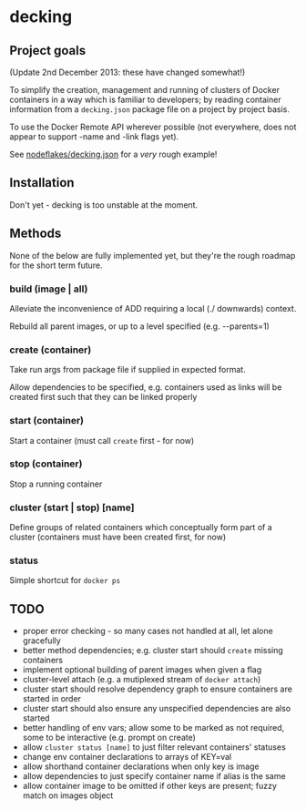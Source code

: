 # decking

## Project goals

(Update 2nd December 2013: these have changed somewhat!)

To simplify the creation, management and running of clusters
of Docker containers in a way which is familiar to developers;
by reading container information from a `decking.json` package file
on a project by project basis.

To use the Docker Remote API wherever possible (not everywhere, does
not appear to support -name and -link flags yet).

See [nodeflakes/decking.json](https://github.com/makeusabrew/nodeflakes/blob/master/decking.json)
for a *very* rough example!

## Installation

Don't yet - decking is too unstable at the moment.

## Methods

None of the below are fully implemented yet, but they're the rough
roadmap for the short term future.

### build (image | all)

Alleviate the inconvenience of ADD requiring a local (./ downwards)
context.

Rebuild all parent images, or up to a level specified (e.g. --parents=1)

### create (container)

Take run args from package file if supplied in expected format.

Allow dependencies to be specified, e.g. containers used as links
will be created first such that they can be linked properly

### start (container)

Start a container (must call `create` first - for now)

### stop (container)

Stop a running container

### cluster (start | stop) [name]

Define groups of related containers which conceptually form part of
a cluster (containers must have been created first, for now)

### status

Simple shortcut for `docker ps`

## TODO

* proper error checking - so many cases not handled at all, let alone gracefully
* better method dependencies; e.g. cluster start should `create` missing containers
* implement optional building of parent images when given a flag
* cluster-level attach (e.g. a mutiplexed stream of `docker attach`)
* cluster start should resolve dependency graph to ensure containers are started in order
* cluster start should also ensure any unspecified dependencies are also started
* better handling of env vars; allow some to be marked as not required, some to be interactive (e.g. prompt on create)
* allow `cluster status [name]` to just filter relevant containers' statuses
* change env container declarations to arrays of KEY=val
* allow shorthand container declarations when only key is image
* allow dependencies to just specify container name if alias is the same
* allow container image to be omitted if other keys are present; fuzzy match on images object
